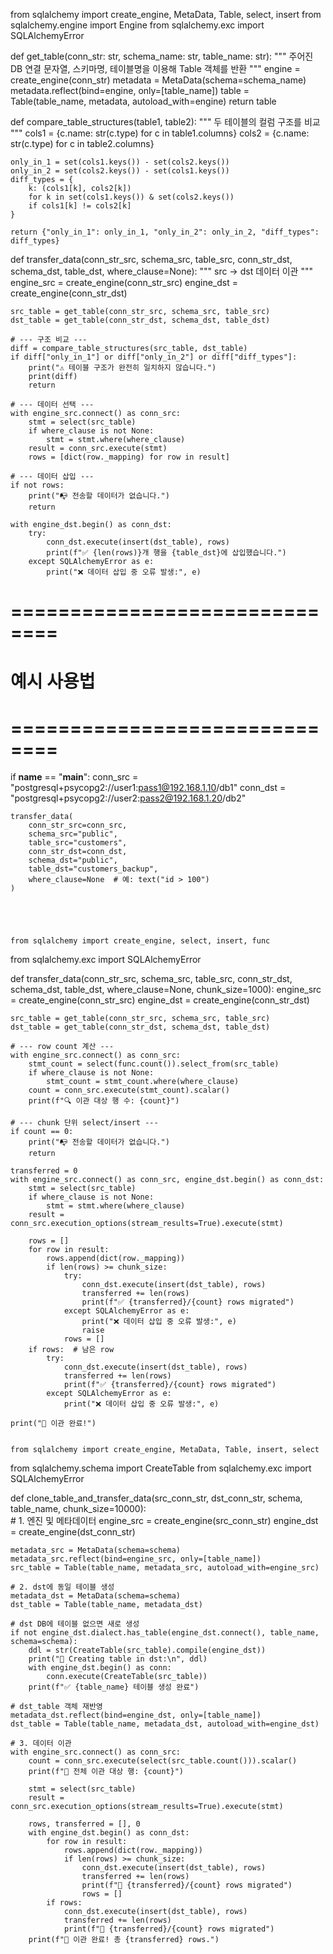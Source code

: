from sqlalchemy import create_engine, MetaData, Table, select, insert
from sqlalchemy.engine import Engine
from sqlalchemy.exc import SQLAlchemyError


def get_table(conn_str: str, schema_name: str, table_name: str):
    """
    주어진 DB 연결 문자열, 스키마명, 테이블명을 이용해 Table 객체를 반환
    """
    engine = create_engine(conn_str)
    metadata = MetaData(schema=schema_name)
    metadata.reflect(bind=engine, only=[table_name])
    table = Table(table_name, metadata, autoload_with=engine)
    return table


def compare_table_structures(table1, table2):
    """
    두 테이블의 컬럼 구조를 비교
    """
    cols1 = {c.name: str(c.type) for c in table1.columns}
    cols2 = {c.name: str(c.type) for c in table2.columns}

    only_in_1 = set(cols1.keys()) - set(cols2.keys())
    only_in_2 = set(cols2.keys()) - set(cols1.keys())
    diff_types = {
        k: (cols1[k], cols2[k])
        for k in set(cols1.keys()) & set(cols2.keys())
        if cols1[k] != cols2[k]
    }

    return {"only_in_1": only_in_1, "only_in_2": only_in_2, "diff_types": diff_types}


def transfer_data(conn_str_src, schema_src, table_src,
                  conn_str_dst, schema_dst, table_dst,
                  where_clause=None):
    """
    src → dst 데이터 이관
    """
    engine_src = create_engine(conn_str_src)
    engine_dst = create_engine(conn_str_dst)

    src_table = get_table(conn_str_src, schema_src, table_src)
    dst_table = get_table(conn_str_dst, schema_dst, table_dst)

    # --- 구조 비교 ---
    diff = compare_table_structures(src_table, dst_table)
    if diff["only_in_1"] or diff["only_in_2"] or diff["diff_types"]:
        print("⚠️ 테이블 구조가 완전히 일치하지 않습니다.")
        print(diff)
        return

    # --- 데이터 선택 ---
    with engine_src.connect() as conn_src:
        stmt = select(src_table)
        if where_clause is not None:
            stmt = stmt.where(where_clause)
        result = conn_src.execute(stmt)
        rows = [dict(row._mapping) for row in result]

    # --- 데이터 삽입 ---
    if not rows:
        print("📭 전송할 데이터가 없습니다.")
        return

    with engine_dst.begin() as conn_dst:
        try:
            conn_dst.execute(insert(dst_table), rows)
            print(f"✅ {len(rows)}개 행을 {table_dst}에 삽입했습니다.")
        except SQLAlchemyError as e:
            print("❌ 데이터 삽입 중 오류 발생:", e)


# ==============================
# 예시 사용법
# ==============================

if __name__ == "__main__":
    conn_src = "postgresql+psycopg2://user1:pass1@192.168.1.10/db1"
    conn_dst = "postgresql+psycopg2://user2:pass2@192.168.1.20/db2"

    transfer_data(
        conn_str_src=conn_src,
        schema_src="public",
        table_src="customers",
        conn_str_dst=conn_dst,
        schema_dst="public",
        table_dst="customers_backup",
        where_clause=None  # 예: text("id > 100")
    )





    from sqlalchemy import create_engine, select, insert, func
from sqlalchemy.exc import SQLAlchemyError

def transfer_data(conn_str_src, schema_src, table_src,
                  conn_str_dst, schema_dst, table_dst,
                  where_clause=None, chunk_size=1000):
    engine_src = create_engine(conn_str_src)
    engine_dst = create_engine(conn_str_dst)

    src_table = get_table(conn_str_src, schema_src, table_src)
    dst_table = get_table(conn_str_dst, schema_dst, table_dst)

    # --- row count 계산 ---
    with engine_src.connect() as conn_src:
        stmt_count = select(func.count()).select_from(src_table)
        if where_clause is not None:
            stmt_count = stmt_count.where(where_clause)
        count = conn_src.execute(stmt_count).scalar()
        print(f"🔍 이관 대상 행 수: {count}")

    # --- chunk 단위 select/insert ---
    if count == 0:
        print("📭 전송할 데이터가 없습니다.")
        return

    transferred = 0
    with engine_src.connect() as conn_src, engine_dst.begin() as conn_dst:
        stmt = select(src_table)
        if where_clause is not None:
            stmt = stmt.where(where_clause)
        result = conn_src.execution_options(stream_results=True).execute(stmt)

        rows = []
        for row in result:
            rows.append(dict(row._mapping))
            if len(rows) >= chunk_size:
                try:
                    conn_dst.execute(insert(dst_table), rows)
                    transferred += len(rows)
                    print(f"✅ {transferred}/{count} rows migrated")
                except SQLAlchemyError as e:
                    print("❌ 데이터 삽입 중 오류 발생:", e)
                    raise
                rows = []
        if rows:  # 남은 row
            try:
                conn_dst.execute(insert(dst_table), rows)
                transferred += len(rows)
                print(f"✅ {transferred}/{count} rows migrated")
            except SQLAlchemyError as e:
                print("❌ 데이터 삽입 중 오류 발생:", e)

    print("🎉 이관 완료!")


    from sqlalchemy import create_engine, MetaData, Table, insert, select
from sqlalchemy.schema import CreateTable
from sqlalchemy.exc import SQLAlchemyError

def clone_table_and_transfer_data(src_conn_str, dst_conn_str, schema, table_name, chunk_size=10000):    
    # 1. 엔진 및 메타데이터
    engine_src = create_engine(src_conn_str)
    engine_dst = create_engine(dst_conn_str)

    metadata_src = MetaData(schema=schema)
    metadata_src.reflect(bind=engine_src, only=[table_name])
    src_table = Table(table_name, metadata_src, autoload_with=engine_src)

    # 2. dst에 동일 테이블 생성
    metadata_dst = MetaData(schema=schema)
    dst_table = Table(table_name, metadata_dst)

    # dst DB에 테이블 없으면 새로 생성
    if not engine_dst.dialect.has_table(engine_dst.connect(), table_name, schema=schema):
        ddl = str(CreateTable(src_table).compile(engine_dst))
        print("🔨 Creating table in dst:\n", ddl)
        with engine_dst.begin() as conn:
            conn.execute(CreateTable(src_table))
        print(f"✅ {table_name} 테이블 생성 완료")

    # dst_table 객체 재반영
    metadata_dst.reflect(bind=engine_dst, only=[table_name])
    dst_table = Table(table_name, metadata_dst, autoload_with=engine_dst)

    # 3. 데이터 이관
    with engine_src.connect() as conn_src:
        count = conn_src.execute(select(src_table.count())).scalar()
        print(f"🚚 전체 이관 대상 행: {count}")

        stmt = select(src_table)
        result = conn_src.execution_options(stream_results=True).execute(stmt)

        rows, transferred = [], 0
        with engine_dst.begin() as conn_dst:
            for row in result:
                rows.append(dict(row._mapping))
                if len(rows) >= chunk_size:
                    conn_dst.execute(insert(dst_table), rows)
                    transferred += len(rows)
                    print(f"🔄 {transferred}/{count} rows migrated")
                    rows = []
            if rows:
                conn_dst.execute(insert(dst_table), rows)
                transferred += len(rows)
                print(f"🔄 {transferred}/{count} rows migrated")
        print(f"🎉 이관 완료! 총 {transferred} rows.")
